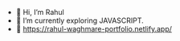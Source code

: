 - 👋 Hi, I’m Rahul
- 🌱 I’m currently exploring JAVASCRIPT.
- 🔗 https://rahul-waghmare-portfolio.netlify.app/


<!---
rahul5522/rahul5522 is a ✨ special ✨ repository because its `README.md` (this file) appears on your GitHub profile.
You can click the Preview link to take a look at your changes.
--->
